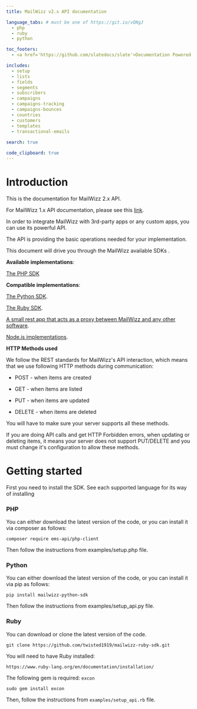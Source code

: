 ```yaml
---
title: MailWizz v2.x API documentation

language_tabs: # must be one of https://git.io/vQNgJ
  - php
  - ruby
  - python

toc_footers:
  - <a href='https://github.com/slatedocs/slate'>Documentation Powered by Slate</a>

includes:
  - setup
  - lists
  - fields
  - segments
  - subscribers
  - campaigns
  - campaigns-tracking
  - campaigns-bounces
  - countries
  - customers
  - templates
  - transactional-emails
  
search: true

code_clipboard: true
---
```


# Introduction

This is the documentation for MailWizz 2.x API.

For MailWizz 1.x API documentation, please see this [link](/v1).  

In order to integrate MailWizz with 3rd-party apps or any custom apps, you can use its powerful API.

The API is providing the basic operations needed for your implementation. 

This document will drive you through the MailWizz available SDKs .

**Available implementations**:

[The PHP SDK](https://github.com/ems-api/php-client)

**Compatible implementations**:

[The Python SDK](https://github.com/twisted1919/mailwizz-python-sdk).

[The Ruby SDK](https://github.com/twisted1919/mailwizz-ruby-sdk).

[A small rest app that acts as a proxy between MailWizz and any other software](https://github.com/thangtx/mailwizzphpapi-wrap).

[Node.js implementations](https://www.npmjs.com/package/node-mailwizz).

**HTTP Methods used**

We follow the REST standards for MailWizz's API interaction, which means that we use following HTTP methods during communication:

* POST - when items are created

* GET - when items are listed

* PUT - when items are updated

* DELETE - when items are deleted

You will have to make sure your server supports all these methods.

If you are doing API calls and get HTTP Forbidden errors, when updating or deleting items, it means your server does not support PUT/DELETE and you must change it's configuration to allow these methods.

# Getting started

First you need to install the SDK. See each supported language for its way of installing
### PHP

You can either download the latest version of the code, or you can install it via composer as follows:

`composer require ems-api/php-client`

Then follow the instructions from examples/setup.php file.

### Python

You can either download the latest version of the code, or you can install it via pip as follows:

`pip install mailwizz-python-sdk`

Then follow the instructions from examples/setup_api.py file.

### Ruby

You can download or clone the latest version of the code.

`git clone https://github.com/twisted1919/mailwizz-ruby-sdk.git`

You will need to have Ruby installed:

`https://www.ruby-lang.org/en/documentation/installation/`

The following gem is required: `excon`

`sudo gem install excon`

Then, follow the instructions from `examples/setup_api.rb` file.

